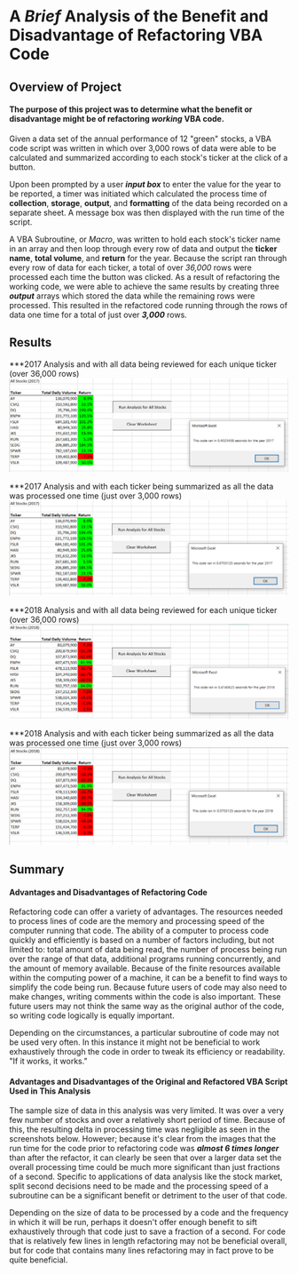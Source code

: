 # A ***Brief*** Analysis of the Benefit and Disadvantage of Refactoring VBA Code

## Overview of Project
#### The purpose of this project was to determine what the benefit or disadvantage might be of refactoring ***working*** VBA code.  
Given a data set of the annual performance of 12 "green" stocks, a VBA code script was written in which over 3,000 rows of data were able to be calculated and summarized according to each stock's ticker at the click of a button.  

Upon been prompted by a user ***input box*** to enter the value for the year to be reported, a timer was initiated which calculated the process time of **collection**, **storage**, **output**, and **formatting** of the data being recorded on a separate sheet.  A message box was then displayed with the run time of the script.

A VBA Subroutine, or *Macro*, was written to hold each stock's ticker name in an array and then loop through every row of data and output the **ticker name**, **total volume**, and **return** for the year.  Because the script ran through every row of data for each ticker, a total of over *36,000* rows were processed each time the button was clicked.  As a result of refactoring the working code, we were able to achieve the same results by creating three ***output*** arrays which stored the data while the remaining rows were processed.  This resulted in the refactored code running through the rows of data one time for a total of just over ***3,000*** rows.

## Results

***2017 Analysis and with all data being reviewed for each unique ticker (over 36,000 rows)
![2017_analysis.png](https://github.com/frostbrosracing/stock-analysis/blob/main/Resources/2017_analysis.png)


***2017 Analysis and with each ticker being summarized as all the data was processed one time (just over 3,000 rows)
![VBA_Challenge_2017.png](https://github.com/frostbrosracing/stock-analysis/blob/main/Resources/VBA_Challenge_2017.png)


***2018 Analysis and with all data being reviewed for each unique ticker (over 36,000 rows)
![2018_analysis.png](https://github.com/frostbrosracing/stock-analysis/blob/main/Resources/2018_analysis.png)


***2018 Analysis and with each ticker being summarized as all the data was processed one time (just over 3,000 rows)
![VBA_Challenge_2018.png](https://github.com/frostbrosracing/stock-analysis/blob/main/Resources/VBA_Challenge_2018.png)

## Summary
#### Advantages and Disadvantages of Refactoring Code
Refactoring code can offer a variety of advantages.  The resources needed to process lines of code are the memory and processing speed of the computer running that code.  The ability of a computer to process code quickly and efficiently is based on a number of factors including, but not limited to:  total amount of data being read, the number of process being run over the range of that data, additional programs running concurrently, and the amount of memory available.  Because of the finite resources available within the computing power of a machine, it can be a benefit to find ways to simplify the code being run.  Because future users of code may also need to make changes, writing comments within the code is also important.  These future users may not think the same way as the original author of the code, so writing code logically is equally important.  

Depending on the circumstances, a particular subroutine of code may not be used very often.  In this instance it might not be beneficial to work exhaustively through the code in order to tweak its efficiency or readability.  "If it works, it works."  

#### Advantages and Disadvantages of the Original and Refactored VBA Script Used in This Analysis
The sample size of data in this analysis was very limited.  It was over a very few number of stocks and over a relatively short period of time.  Because of this, the resulting delta in processing time was negligible as seen in the screenshots below.  However; because it's clear from the images that the run time for the code prior to refactoring code was ***almost 6 times longer*** than after the refactor, it can clearly be seen that over a larger data set the overall processing time could be much more significant than just fractions of a second.  Specific to applications of data analysis like the stock market, split second decisions need to be made and the processing speed of a subroutine can be a significant benefit or detriment to the user of that code.

Depending on the size of data to be processed by a code and the frequency in which it will be run, perhaps it doesn't offer enough benefit to sift exhaustively through that code just to save a fraction of a second.  For code that is relatively few lines in length refactoring may not be beneficial overall, but for code that contains many lines refactoring may in fact prove to be quite beneficial.







